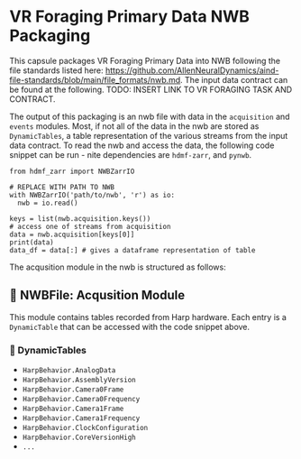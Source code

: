 # VR Foraging Primary Data NWB Packaging

This capsule packages VR Foraging Primary Data into NWB following the file standards listed here: https://github.com/AllenNeuralDynamics/aind-file-standards/blob/main/file_formats/nwb.md. The input data contract can be found at the following. TODO: INSERT LINK TO VR FORAGING TASK AND CONTRACT.

The output of this packaging is an nwb file with data in the `acquisition` and `events` modules. Most, if not all of the data in the nwb are stored as `DynamicTables`, a table representation of the various streams from the input data contract. To read the nwb and access the data, the following code snippet can be run - nite dependencies are `hdmf-zarr`, and `pynwb`.

```
from hdmf_zarr import NWBZarrIO

# REPLACE WITH PATH TO NWB
with NWBZarrIO('path/to/nwb', 'r') as io:
  nwb = io.read()

keys = list(nwb.acquisition.keys())
# access one of streams from acquisition
data = nwb.acquisition[keys[0]]
print(data)
data_df = data[:] # gives a dataframe representation of table
```

The acqusition module in the nwb is structured as follows:
## 📁 NWBFile: Acqusition Module

This module contains tables recorded from Harp hardware. Each entry is a `DynamicTable` that can be accessed with the code snippet above.

### 📑 DynamicTables

- `HarpBehavior.AnalogData`
- `HarpBehavior.AssemblyVersion`
- `HarpBehavior.Camera0Frame`
- `HarpBehavior.Camera0Frequency`
- `HarpBehavior.Camera1Frame`
- `HarpBehavior.Camera1Frequency`
- `HarpBehavior.ClockConfiguration`
- `HarpBehavior.CoreVersionHigh`
- `...`
